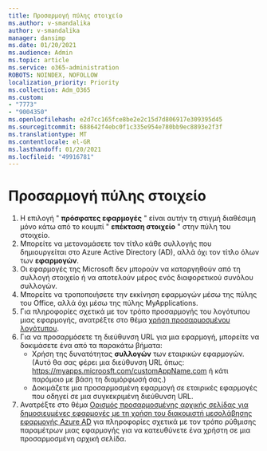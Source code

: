 ```yaml
---
title: Προσαρμογή πύλης στοιχείο
ms.author: v-smandalika
author: v-smandalika
manager: dansimp
ms.date: 01/20/2021
ms.audience: Admin
ms.topic: article
ms.service: o365-administration
ROBOTS: NOINDEX, NOFOLLOW
localization_priority: Priority
ms.collection: Adm_O365
ms.custom:
- "7773"
- "9004350"
ms.openlocfilehash: e2d7cc165fce8be2e2c15d7d806917e309395d45
ms.sourcegitcommit: 688642f4ebc0f1c335e954e780bb9ec8893e2f3f
ms.translationtype: MT
ms.contentlocale: el-GR
ms.lasthandoff: 01/20/2021
ms.locfileid: "49916781"
---
```

# <a name="customize-myapps-portal"></a>Προσαρμογή πύλης στοιχείο

1. Η επιλογή " **πρόσφατες εφαρμογές** " είναι αυτήν τη στιγμή διαθέσιμη μόνο κάτω από το κουμπί " **επέκταση στοιχείο** " στην πύλη του στοιχείο.
2. Μπορείτε να μετονομάσετε τον τίτλο κάθε συλλογής που δημιουργείται στο Azure Active Directory (AD), αλλά όχι τον τίτλο όλων των **εφαρμογών**.
3. Οι εφαρμογές της Microsoft δεν μπορούν να καταργηθούν από τη συλλογή στοιχείο ή να αποτελούν μέρος ενός διαφορετικού συνόλου συλλογών.
4. Μπορείτε να τροποποιήσετε την εκκίνηση εφαρμογών μέσω της πύλης του Office, αλλά όχι μέσω της πύλης MyApplications.
5. Για πληροφορίες σχετικά με τον τρόπο προσαρμογής του λογότυπου μιας εφαρμογής, ανατρέξτε στο θέμα [χρήση προσαρμοσμένου λογότυπου](https://docs.microsoft.com/azure/active-directory/manage-apps/add-application-portal-configure#use-a-custom-logo).
6. Για να προσαρμόσετε τη διεύθυνση URL για μια εφαρμογή, μπορείτε να δοκιμάσετε ένα από τα παρακάτω βήματα:
    - Χρήση της δυνατότητας **συλλογών** των εταιρικών εφαρμογών. (Αυτό θα σας φέρει μια διεύθυνση URL όπως: https://myapps.microosft.com/customAppName.com ή κάτι παρόμοιο με βάση τη διαμόρφωσή σας.)
    - Δοκιμάζετε μια προσαρμοσμένη εφαρμογή σε εταιρικές εφαρμογές που οδηγεί σε μια συγκεκριμένη διεύθυνση URL.
7. Ανατρέξτε στο θέμα [Ορισμός προσαρμοσμένης αρχικής σελίδας για δημοσιευμένες εφαρμογές με τη χρήση του διακομιστή μεσολάβησης εφαρμογής Azure AD](https://docs.microsoft.com/azure/active-directory/manage-apps/application-proxy-configure-custom-home-page) για πληροφορίες σχετικά με τον τρόπο ρύθμισης παραμέτρων μιας εφαρμογής για να κατευθύνετε ένα χρήστη σε μια προσαρμοσμένη αρχική σελίδα.
